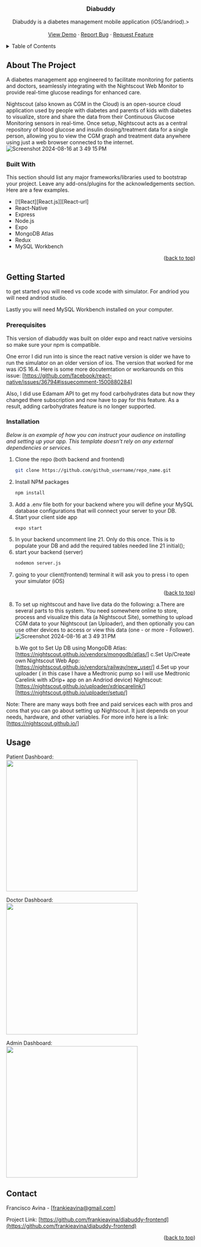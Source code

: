 <br />
<div align="center">

  <h3 align="center">Diabuddy</h3>

  <p align="center">
    Diabuddy is a diabetes management mobile application (iOS/andriod).>
    <br />
    <br />
    <a href="https://github.com/frankieavina/diabuddy-frontend">View Demo</a>
    ·
    <a href="https://github.com/frankieavina/diabuddy-frontend/issues/new?labels=bug&template=bug-report---.md">Report Bug</a>
    ·
    <a href="https://github.com/frankieavina/diabuddy-frontend/issues/new?labels=enhancement&template=feature-request---.md">Request Feature</a>
  </p>
</div>

<!-- TABLE OF CONTENTS -->
<details>
  <summary>Table of Contents</summary>
  <ol>
    <li>
      <a href="#about-the-project">About The Project</a>
      <ul>
        <li><a href="#built-with">Built With</a></li>
      </ul>
    </li>
    <li>
      <a href="#getting-started">Getting Started</a>
      <ul>
        <li><a href="#prerequisites">Prerequisites</a></li>
        <li><a href="#installation">Installation</a></li>
      </ul>
    </li>
    <li><a href="#usage">Usage</a></li>
    <li><a href="#roadmap">Roadmap</a></li>
    <li><a href="#contributing">Contributing</a></li>
    <li><a href="#contact">Contact</a></li>
    <li><a href="#acknowledgments">Acknowledgments</a></li>
  </ol>
</details>



<!-- ABOUT THE PROJECT -->
## About The Project

A diabetes management app engineered to facilitate monitoring for patients and doctors, seamlessly integrating with the Nightscout Web Monitor to provide real-time glucose readings for enhanced care. 

Nightscout (also known as CGM in the Cloud) is an open-source cloud application used by people with diabetes and parents of kids with diabetes to visualize, store and share the data from their Continuous Glucose Monitoring sensors in real-time. Once setup, Nightscout acts as a central repository of blood glucose and insulin dosing/treatment data for a single person, allowing you to view the CGM graph and treatment data anywhere using just a web browser connected to the internet.
![Screenshot 2024-08-16 at 3 49 15 PM](https://github.com/user-attachments/assets/661689c3-bbc7-47d5-8b17-4a7ea5084c4b)



### Built With

This section should list any major frameworks/libraries used to bootstrap your project. Leave any add-ons/plugins for the acknowledgements section. Here are a few examples.

* [![React][React.js]][React-url]
* React-Native
* Express
* Node.js
* Expo
* MongoDB Atlas
* Redux
* MySQL Workbench

<p align="right">(<a href="#readme-top">back to top</a>)</p>



<!-- GETTING STARTED -->
## Getting Started

to get started you will need vs code xcode with simulator. For andriod you will need andriod studio. 

Lastly you will need MySQL Workbench installed on your computer. 

### Prerequisites

This version of diabuddy was built on older expo and react native versioins so make sure your npm is compatible. 

One error I did run into is since the react native version is older we have to run the simulator on an older version of ios. The version that worked for me was iOS 16.4.
Here is some more docutemtation or workarounds on this issue: [https://github.com/facebook/react-native/issues/36794#issuecomment-1500880284]

Also, I did use Edamam API to get my food carbohydrates data but now they changed there subscription and now have to pay for this feature. As a result, adding carbohydrates feature
is no longer supported. 

### Installation

_Below is an example of how you can instruct your audience on installing and setting up your app. This template doesn't rely on any external dependencies or services._

1. Clone the repo (both backend and frontend)
   ```sh
   git clone https://github.com/github_username/repo_name.git
   ```
2. Install NPM packages
   ```sh
   npm install
   ```
3. Add a .env file both for your backend where you will define your MySQL database configurations that will connect your server to your DB. 
4. Start your client side app 
    ```sh
    expo start
   ```
5. In your backend uncomment line 21. Only do this once. This is to populate your DB and add the required tables needed 
   line 21  initial();  
6. start your backend (server) 
   ```sh
   nodemon server.js
   ```
7. going to your client(frontend) terminal it will ask you to press i to open your simulator (iOS) 

<p align="right">(<a href="#readme-top">back to top</a>)</p>

8. To set up nightscout and have live data do the following:
   a.There are several parts to this system. You need somewhere online to store, process and visualize this data (a Nightscout Site), something to upload CGM data to your             Nightscout (an Uploader), and then optionally you can use other devices to access or view this data (one - or more - Follower).
   ![Screenshot 2024-08-16 at 3 49 31 PM](https://github.com/user-attachments/assets/de3ce4c9-649f-4ad9-9001-9db6e7292c52)

   b.We got to Set Up DB using MongoDB Atlas: [https://nightscout.github.io/vendors/mongodb/atlas/]
   c.Set Up/Create own Nightscout Web App: [https://nightscout.github.io/vendors/railway/new_user/]
   d.Set up your uploader ( in this case I have a Medtronic pump so I will use Medtronic Carelink with xDrip+ app on an Andriod device) Nightscout: [https://nightscout.github.io/uploader/xdripcarelink/]  [https://nightscout.github.io/uploader/setup/]


Note: There are many ways both free and paid services each with pros and cons that you can go about setting up Nightscout. It just depends on your needs, hardware, and other variables. For more info here is a link: [https://nightscout.github.io/]


<!-- USAGE EXAMPLES -->
## Usage

Patient Dashboard:
<br>
<img src="https://github.com/user-attachments/assets/eb916fb2-0840-485b-8639-d97488448362" width="350" />

Doctor Dashboard:
<br>
<img src="https://github.com/user-attachments/assets/0f7e2965-244f-4040-80fa-174aa3893c1e" width="350" />

Admin Dashboard:
<br>
<img src="https://github.com/user-attachments/assets/317accb0-b57c-4c92-af45-22d94d6e7115" width="350" />

<!-- CONTACT -->
## Contact

Francisco Avina - [frankieavina@gmail.com]

Project Link: [https://github.com/frankieavina/diabuddy-frontend](https://github.com/frankieavina/diabuddy-frontend)

<p align="right">(<a href="#readme-top">back to top</a>)</p>

